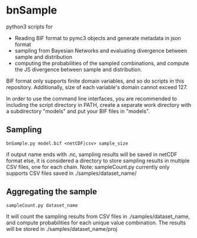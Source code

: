 # bnSample
python3 scripts for 
- Reading BIF format to pymc3 objects and generate metadata in json format
- sampling from Bayesian Networks and evaluating divergence between sample and distribution
- computing the probabilities of the sampled combinations, and compute the JS divergence between sample and distribution.

BIF format only supports finite domain variables, and so do scripts in this repository. 
Additionally, size of each variable's domain cannot exceed 127.

In order to use the command line interfaces, you are recommended to including the script directory in PATH, create a separate work directory with a subdirectory "models" and put your BIF files in "models".

## Sampling

    bnSample.py model.bif <netCDF|csv> sample_size
if output name ends with .nc, sampling results will be saved in netCDF format
else, it is considered a directory to store sampling results in multiple CSV files, one for each chain.
Note: sampleCount.py currently only supports CSV files saved in ./samples/dataset_name/

## Aggregating the sample

    sampleCount.py dataset_name

It will count the sampling results from CSV files in ./samples/dataset_name, and compute probabilities for each unique value combination. The results will be stored in ./samples/dataset_name/proj

